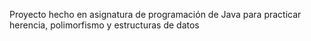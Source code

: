 Proyecto hecho en asignatura de programación de Java para practicar herencia, polimorfismo y estructuras de datos
